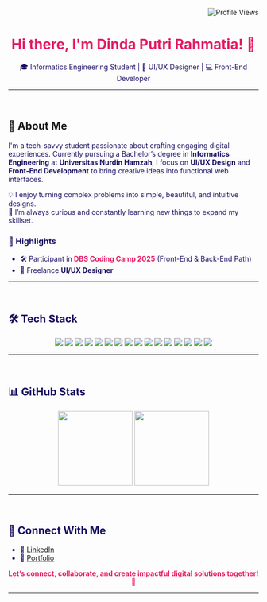 <p align="right">
  <img src="https://komarev.com/ghpvc/?username=dindputr&color=E51C64" alt="Profile Views" />
</p>

<h1 align="center" style="color:#E51C64;">Hi there, I'm Dinda Putri Rahmatia! 👋</h1>
<p align="center" style="color:#190F60;">
  🎓 Informatics Engineering Student | 🎨 UI/UX Designer | 💻 Front-End Developer
</p>

---
&nbsp;
## 🧕 About Me

<span style="color:#190F60">
I'm a tech-savvy student passionate about crafting engaging digital experiences. Currently pursuing a Bachelor’s degree in <b>Informatics Engineering</b> at <b>Universitas Nurdin Hamzah</b>, I focus on <b>UI/UX Design</b> and <b>Front-End Development</b> to bring creative ideas into functional web interfaces.

💡 I enjoy turning complex problems into simple, beautiful, and intuitive designs.  
🧠 I’m always curious and constantly learning new things to expand my skillset.
</span>
&nbsp;
### 📌 Highlights

- 🛠️ Participant in <span style="color:#E51C64;"><b>DBS Coding Camp 2025</b></span> (Front-End & Back-End Path)  
- 🤝 Freelance <b>UI/UX Designer</b>  

---
&nbsp;
## 🛠 Tech Stack

<div align="center">

<!-- Front-End -->
<img src="https://img.shields.io/badge/HTML5-ffffff?style=flat&logo=html5&logoColor=orange&labelColor=ffffff&color=E51C64" />
<img src="https://img.shields.io/badge/CSS3-ffffff?style=flat&logo=css3&logoColor=1572B6&labelColor=ffffff&color=E51C64" />
<img src="https://img.shields.io/badge/JavaScript-ffffff?style=flat&logo=javascript&logoColor=F7DF1E&labelColor=ffffff&color=E51C64" />
<img src="https://img.shields.io/badge/TailwindCSS-ffffff?style=flat&logo=tailwind-css&logoColor=38B2AC&labelColor=ffffff&color=E51C64" />
<img src="https://img.shields.io/badge/Bootstrap-ffffff?style=flat&logo=bootstrap&logoColor=7952B3&labelColor=ffffff&color=E51C64" />

<!-- UI/UX Tools -->
<img src="https://img.shields.io/badge/Figma-ffffff?style=flat&logo=figma&logoColor=F24E1E&labelColor=ffffff&color=E51C64" />
<img src="https://img.shields.io/badge/Canva-ffffff?style=flat&logo=canva&logoColor=00C4CC&labelColor=ffffff&color=E51C64" />
<img src="https://img.shields.io/badge/Photoshop-ffffff?style=flat&logo=adobephotoshop&logoColor=31A8FF&labelColor=ffffff&color=E51C64" />
<img src="https://img.shields.io/badge/Illustrator-ffffff?style=flat&logo=adobeillustrator&logoColor=FF9A00&labelColor=ffffff&color=E51C64" />
<img src="https://img.shields.io/badge/CorelDRAW-ffffff?style=flat&logo=coreldraw&logoColor=00B140&labelColor=ffffff&color=E51C64" />

<!-- Tools -->
<img src="https://img.shields.io/badge/Git-ffffff?style=flat&logo=git&logoColor=F05032&labelColor=ffffff&color=E51C64" />
<img src="https://img.shields.io/badge/GitHub-ffffff?style=flat&logo=github&logoColor=181717&labelColor=ffffff&color=E51C64" />
<img src="https://img.shields.io/badge/VSCode-ffffff?style=flat&logo=visual-studio-code&logoColor=007ACC&labelColor=ffffff&color=E51C64" />

<!-- Back-End & Mobile -->
<img src="https://img.shields.io/badge/Node.js-ffffff?style=flat&logo=nodedotjs&logoColor=339933&labelColor=ffffff&color=E51C64" />
<img src="https://img.shields.io/badge/Vite-ffffff?style=flat&logo=vite&logoColor=646CFF&labelColor=ffffff&color=E51C64" />
<img src="https://img.shields.io/badge/Webpack-ffffff?style=flat&logo=webpack&logoColor=8DD6F9&labelColor=ffffff&color=E51C64" />
</div>

---
&nbsp;
## 📊 GitHub Stats

<div align="center">
  <img src="https://github-readme-stats.vercel.app/api?username=dindputr&show_icons=true&hide_border=true&title_color=E51C64&icon_color=E51C64&text_color=190F60&bg_color=FFFFFF" height="150"/>
  <img src="https://github-readme-stats.vercel.app/api/top-langs/?username=dindputr&layout=compact&hide_border=true&title_color=E51C64&text_color=190F60&bg_color=FFFFFF" height="150"/>
</div>

---
&nbsp;
## 🤝 Connect With Me

- 💼 [LinkedIn](https://www.linkedin.com/in/dinda-putri-rahmatia/)
- 📂 [Portfolio](https://dindaportfolio2025.my.canva.site/)

<div align="center">
  <strong style="color:#E51C64;">Let’s connect, collaborate, and create impactful digital solutions together! 🚀</strong>
</div>

---
